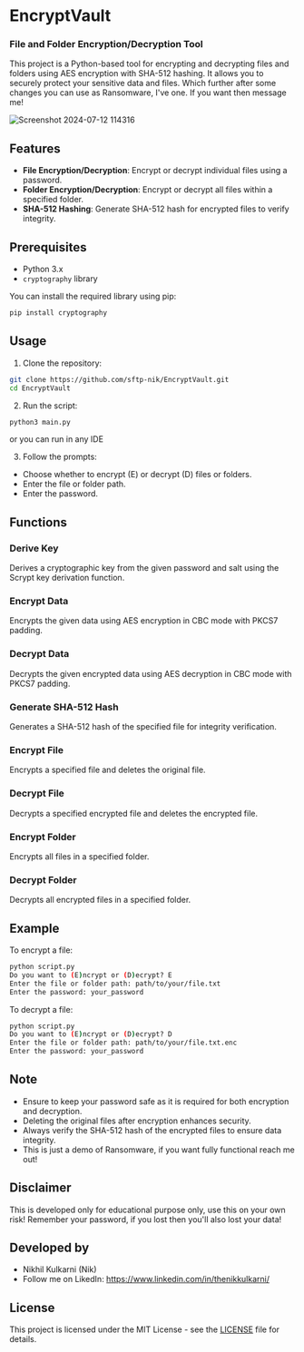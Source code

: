 # EncryptVault

### File and Folder Encryption/Decryption Tool

This project is a Python-based tool for encrypting and decrypting files and folders using AES encryption with SHA-512 hashing. It allows you to securely protect your sensitive data and files. Which further after some changes you can use as Ransomware, I've one. If you want then message me!

![Screenshot 2024-07-12 114316](https://github.com/user-attachments/assets/e71faf5c-5525-4bdc-a93c-7b05a47d237b)

## Features

- **File Encryption/Decryption**: Encrypt or decrypt individual files using a password.
- **Folder Encryption/Decryption**: Encrypt or decrypt all files within a specified folder.
- **SHA-512 Hashing**: Generate SHA-512 hash for encrypted files to verify integrity.

## Prerequisites

- Python 3.x
- `cryptography` library

You can install the required library using pip:

```bash
pip install cryptography
```

## Usage

1. Clone the repository:

```bash
git clone https://github.com/sftp-nik/EncryptVault.git
cd EncryptVault
```

2. Run the script:

```bash
python3 main.py
```
or you can run in any IDE

3. Follow the prompts:

- Choose whether to encrypt (E) or decrypt (D) files or folders.
- Enter the file or folder path.
- Enter the password.

## Functions

### Derive Key

Derives a cryptographic key from the given password and salt using the Scrypt key derivation function.

### Encrypt Data

Encrypts the given data using AES encryption in CBC mode with PKCS7 padding.

### Decrypt Data

Decrypts the given encrypted data using AES decryption in CBC mode with PKCS7 padding.

### Generate SHA-512 Hash

Generates a SHA-512 hash of the specified file for integrity verification.

### Encrypt File

Encrypts a specified file and deletes the original file.

### Decrypt File

Decrypts a specified encrypted file and deletes the encrypted file.

### Encrypt Folder

Encrypts all files in a specified folder.

### Decrypt Folder

Decrypts all encrypted files in a specified folder.

## Example

To encrypt a file:

```bash
python script.py
Do you want to (E)ncrypt or (D)ecrypt? E
Enter the file or folder path: path/to/your/file.txt
Enter the password: your_password
```

To decrypt a file:

```bash
python script.py
Do you want to (E)ncrypt or (D)ecrypt? D
Enter the file or folder path: path/to/your/file.txt.enc
Enter the password: your_password
```

## Note

- Ensure to keep your password safe as it is required for both encryption and decryption.
- Deleting the original files after encryption enhances security.
- Always verify the SHA-512 hash of the encrypted files to ensure data integrity.
- This is just a demo of Ransomware, if you want fully functional reach me out!

## Disclaimer 
This is developed only for educational purpose only, use this on your own risk! Remember your password, if you lost then you'll also lost your data!

## Developed by

- Nikhil Kulkarni (Nik)
- Follow me on LikedIn: https://www.linkedin.com/in/thenikkulkarni/

## License

This project is licensed under the MIT License - see the [LICENSE](LICENSE) file for details.
